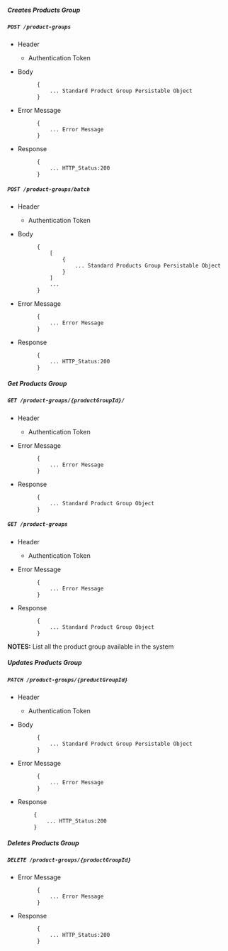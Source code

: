 ##### Creates Products Group

##### `POST /product-groups`
+ Header
	- Authentication Token


+ Body

            {
                ... Standard Product Group Persistable Object
            }
+ Error Message

			{
				... Error Message
			}              
+ Response

            {
                ... HTTP_Status:200
            }
    
##### `POST /product-groups/batch`
+ Header
	- Authentication Token


+ Body

            {
                [	
					{
						... Standard Products Group Persistable Object
					}
				]
				...
            }
+ Error Message

			{
				... Error Message
			}            
+ Response

            {
                ... HTTP_Status:200
            }
			
##### Get Products Group           
            
##### `GET /product-groups/{productGroupId}/`
+ Header
	- Authentication Token
+ Error Message

			{
				... Error Message
			}  
+ Response

            {
                ... Standard Product Group Object
            }
            
##### `GET /product-groups`
+ Header
	- Authentication Token
+ Error Message

			{
				... Error Message
			}  
+ Response

            {
                ... Standard Product Group Object
            }
            
**NOTES:** List all the product group available in the system

##### Updates Products Group  
       
##### `PATCH /product-groups/{productGroupId}`
+ Header
	- Authentication Token

+ Body

            {
                ... Standard Product Group Persistable Object
            }
+ Error Message

			{
				... Error Message
			}              
 + Response

			{
				... HTTP_Status:200
			}
           
##### Deletes Products Group
       
##### `DELETE /product-groups/{productGroupId}`
+ Error Message

			{
				... Error Message
			}  
+ Response

			{
				... HTTP_Status:200
			}

